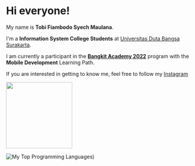 # Hi everyone!

My name is **Tobi Fiambodo Syech Maulana**.

I'm a **Information System College Students** at [Universitas Duta Bangsa Surakarta](https://udb.ac.id/).

I am currently a participant in the [**Bangkit Academy 2022**](https://grow.google/intl/id_id/bangkit/) program with the **Mobile Development** Learning Path.

If you are interested in getting to know me, feel free to follow my [Instagram](https://www.instagram.com/tobi.maulana/)

<p align="left">
<a href="https://github.com/tobimaulana">
  <img height="180em" src="https://github-readme-stats-eight-theta.vercel.app/api?username=tobimaulana&show_icons=true&theme=algolia&include_all_commits=true&count_private=true"/>

</a>
</p>

![My Top Programming Languages](https://github-readme-stats.vercel.app/api/top-langs/?username=tobimaulana&show_icons=true&theme=algolia))
